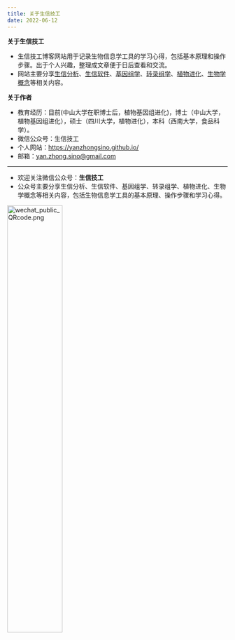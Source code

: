 ```yaml
---
title: 关于生信技工
date: 2022-06-12
---
```


**关于生信技工**
- 生信技工博客网站用于记录生物信息学工具的学习心得，包括基本原理和操作步骤。出于个人兴趣，整理成文章便于日后查看和交流。
- 网站主要分享[生信分析](https://yanzhongsino.github.io/categories/bio/bioinfo/)、[生信软件](https://yanzhongsino.github.io/categories/bio/biosoft/)、[基因组学](https://yanzhongsino.github.io/categories/omics/genome/)、[转录组学](https://yanzhongsino.github.io/categories/omics/transcriptome/)、[植物进化](https://yanzhongsino.github.io/categories/bio/evolution/)、[生物学概念](https://yanzhongsino.github.io/categories/bio/concept/)等相关内容。


**关于作者**
- 教育经历：目前(中山大学在职博士后，植物基因组进化)，博士（中山大学，植物基因组进化），硕士（四川大学，植物进化），本科（西南大学，食品科学）。
- 微信公众号：生信技工
- 个人网站：https://yanzhongsino.github.io/
- 邮箱​：yan.zhong.sino@gmail.com


-------

- 欢迎关注微信公众号：**生信技工**
- 公众号主要分享生信分析、生信软件、基因组学、转录组学、植物进化、生物学概念等相关内容，包括生物信息学工具的基本原理、操作步骤和学习心得。

<img src="https://github.com/yanzhongsino/yanzhongsino.github.io/blob/hexo/source/wechat/Wechat_public_qrcode.jpg?raw=true" width=50% title="wechat_public_QRcode.png" align=center/>